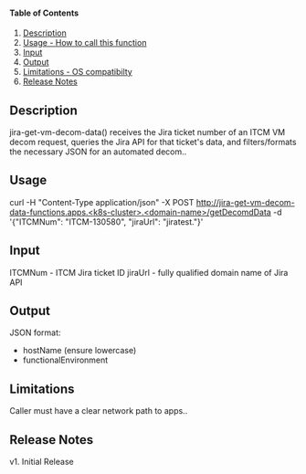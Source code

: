 #### Table of Contents

1. [Description](#description)
2. [Usage - How to call this function](#usage)
3. [Input](#input)
4. [Output](#output)
5. [Limitations - OS compatibilty](#limitations)
6. [Release Notes](#release_notes)


## Description
jira-get-vm-decom-data() receives the Jira ticket number of an ITCM VM decom request, queries the Jira API for that ticket's data, and filters/formats the necessary JSON for an automated decom..


## Usage
curl -H "Content-Type application/json" -X POST http://jira-get-vm-decom-data-functions.apps.<k8s-cluster>.<domain-name>/getDecomdData -d '{"ITCMNum": "ITCM-130580", "jiraUrl": "jiratest.<domain-name>"}'


## Input
ITCMNum - ITCM Jira ticket ID 
jiraUrl - fully qualified domain name of Jira API



## Output
JSON format:
   - hostName (ensure lowercase)
   - functionalEnvironment

## Limitations
Caller must have a clear network path to apps.<k8s-cluster>.<domain-name>


## Release Notes
v1. Initial Release
